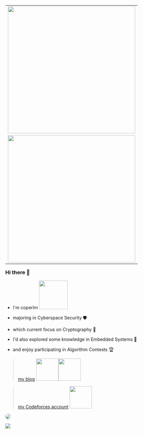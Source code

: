 <table align='right'>
<tr><td><img src="https://github-readme-stats.vercel.app/api?username=coperlm&count_private=true&show_icons=true&theme=cobalt" width="400"></td></tr>
<tr><td><img src="https://codeforces-readme-stats.vercel.app/api/card?username=fairfairy" width="400" /></td></tr>
</table>

### Hi there 👋

- I'm coperlm <img src="https://raw.githubusercontent.com/alexnaiman/alexnaiman/master/resources/PusheenCompute.gif" width="90px" />

- majoring in Cyberspace Security 🛡️
  
- which current focus on Cryptography 🔐
  
- I'd also explored some knowledge in Embedded Systems 🤖

- and enjoy participating in Algorithm Contests 🏆


> [my blog](https://coperlm.github.io/) <img src="https://ice.frostsky.com/2024/12/17/47c3959e81d29e451de2d5322e53347e.gif" width="70" /><img src="https://ice.frostsky.com/2024/12/17/4d0684d8bebfb184eda06aafebd71a96.gif" width="70" />

> [my Codeforces account](https://codeforces.com/profile/coperlm) <img src="https://ice.frostsky.com/2024/12/17/e57560daeaa682a94da97d7b5b65cce2.gif" width="70px" />

<img src="https://visitor-badge.laobi.icu/badge?page_id=coperlm.visitor" style="border-radius:12px;box-shadow:0 2px 4px rgba(0,0,255,0.2)">

![](https://github-readme-activity-graph.vercel.app/graph?username=coperlm&theme=react-dark)
